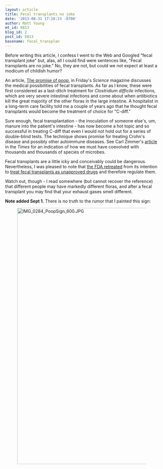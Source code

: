 ```yaml
---
layout: article
title: Fecal transplants no joke
date: '2013-08-31 17:10:23 -0700'
author: Matt Young
mt_id: 6813
blog_id: 2
post_id: 6813
basename: fecal_transplan
---
```

Before writing this article, I confess I went to the Web and Googled "fecal transplant joke" but, alas, all I could find were sentences like, "Fecal transplants are no joke." No, they are not, but could we not expect at least a modicum of childish humor?

An article, [The promise of poop](http://www.sciencemag.org/content/341/6149/954.full), in Friday's _Science_ magazine discusses the medical possibilities of fecal transplants. As far as I know, these were first considered as a last-ditch treatment for _Clostridium difficile_ infections, which are very severe intestinal infections and come about when antibiotics kill the great majority of the other floras in the large intestine. A hospitalist in a long-term care facility told me a couple of years ago that he thought fecal transplants would become the treatment of choice for "C-diff."

Sure enough, fecal transplantation - the inoculation of someone else's, um, manure into the patient's intestine - has now become a hot topic and so successful in treating C-diff that even I would not hold out for a series of double-blind tests. The technique shows promise for treating Crohn's disease and possibly other autoimmune diseases. See Carl Zimmer's [article](http://www.nytimes.com/2010/07/13/science/13micro.html) in the _Times_ for an indication of how we must have coevolved with thousands and thousands of species of microbes.

Fecal transplants are a little icky and conceivably could be dangerous. Nevertheless, I was pleased to note that [the FDA retreated](http://www.npr.org/blogs/health/2013/06/18/193069110/fda-backs-off-on-regulation-of-fecal-transplants) from its intention to [treat fecal transplants as unapproved drugs](http://www.sciencemag.org/content/341/6149/956.full) and therefore regulate them.

Watch out, though - I read somewhere (but cannot recover the reference) that different people may have markedly different floras, and after a fecal transplant you may find that your exhaust gases smell different.

**Note added Sept 1.** There is no truth to the rumor that I painted this sign:


<figure>
<img src="{{ site.baseurl }}/uploads/2013/IMG_0284_PoopSign_600.JPG" alt="IMG_0284_PoopSign_600.JPG" width="600" height="840" />
<figcaption markdown="span">

</figcaption>
</figure>
